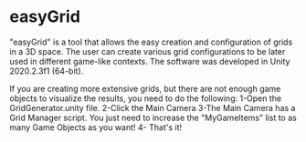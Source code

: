 # easyGrid
"easyGrid" is a tool that allows the easy creation and configuration of grids in a 3D space. The user can create various grid configurations to be later used in different game-like contexts. The software was developed in Unity 2020.2.3f1 (64-bit).

If you are creating more extensive grids, but there are not enough game objects to visualize the results, you need to do the following:
1-Open the GridGenerator.unity file.
2-Click the Main Camera
3-The Main Camera has a Grid Manager script. You just need to increase the "MyGameItems" list to as many Game Objects as you want!
4- That's it!
